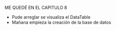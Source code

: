 ME QUEDÉ EN EL CAPITULO 8
- Pude arreglar se visualiza el DataTable
- Mañana empieza la creación de la base de datos 
